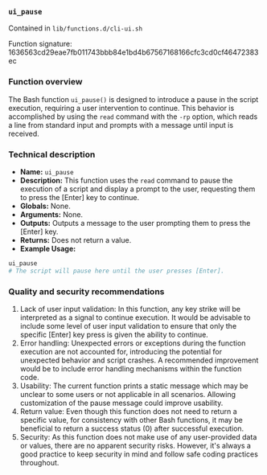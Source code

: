 ### `ui_pause`

Contained in `lib/functions.d/cli-ui.sh`

Function signature: 1636563cd29eae7fb011743bbb84e1bd4b67567168166cfc3cd0cf46472383ec

### Function overview

The Bash function `ui_pause()` is designed to introduce a pause in the script execution, requiring a user intervention to continue. This behavior is accomplished by using the `read` command with the `-rp` option, which reads a line from standard input and prompts with a message until input is received.

### Technical description

- **Name:** `ui_pause`
- **Description:** This function uses the `read` command to pause the execution of a script and display a prompt to the user, requesting them to press the [Enter] key to continue. 
- **Globals:** None.
- **Arguments:** None.
- **Outputs:** Outputs a message to the user prompting them to press the [Enter] key.
- **Returns:** Does not return a value.
- **Example Usage:**
```bash
ui_pause
# The script will pause here until the user presses [Enter].
```

### Quality and security recommendations

1. Lack of user input validation: In this function, any key strike will be interpreted as a signal to continue execution. It would be advisable to include some level of user input validation to ensure that only the specific [Enter] key press is given the ability to continue.
2. Error handling: Unexpected errors or exceptions during the function execution are not accounted for, introducing the potential for unexpected behavior and script crashes. A recommended improvement would be to include error handling mechanisms within the function code.
3. Usability: The current function prints a static message which may be unclear to some users or not applicable in all scenarios. Allowing customization of the pause message could improve usability.
4. Return value: Even though this function does not need to return a specific value, for consistency with other Bash functions, it may be beneficial to return a success status (0) after successful execution.
5. Security: As this function does not make use of any user-provided data or values, there are no apparent security risks. However, it's always a good practice to keep security in mind and follow safe coding practices throughout.

